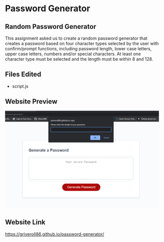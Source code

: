 # Password Generator

## Random Password Generator
This assignment asked us to create a random password generator that creates a password based on four character types selected by the user with confirm/prompt functions, including password length, lower case letters, upper case letters, numbers and/or special characters. At least one character type must be selected and the length must be within 8 and 128.

## Files Edited
* script.js

## Website Preview
![website preview image](./assets/images/website-preview.png)

## Website Link
<https://griveroll86.github.io/password-generator/>